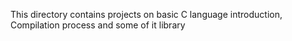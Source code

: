 This directory contains projects on basic C language introduction, Compilation process and some of it library
